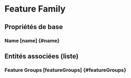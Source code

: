 #  Feature Family
<!--- THIS FILE IS GENERATED PLEASE DO NOT EDIT IT DIRECTLY --->



## Propriétés de base

### Name [name] {#name}
        




## Entités associées (liste)

###  Feature Groups [featureGroups] {#featureGroups}
        




